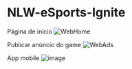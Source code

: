 # NLW-eSports-Ignite


Página de início 
![WebHome](https://user-images.githubusercontent.com/45787976/190881407-8a7ff74d-508d-4990-89f6-3bce6efd3fd1.png)

Publicar anúncio do game
![WebAds](https://user-images.githubusercontent.com/45787976/190881409-4cac90b6-8aeb-4509-bb78-e634f6ccaf79.png)

App mobile
![image](https://user-images.githubusercontent.com/45787976/190881449-2c70644e-6c36-4dd6-86b9-1be6ed8976e7.png)
